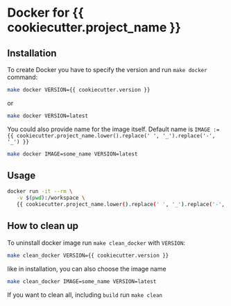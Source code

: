 # Docker for {{ cookiecutter.project_name }}

## Installation

To create Docker you have to specify the version and run `make docker` command:

```bash
make docker VERSION={{ cookiecutter.version }}
```

or

```bash
make docker VERSION=latest
```

You could also provide name for the image itself.
Default name is `IMAGE := {{ cookiecutter.project_name.lower().replace(' ', '_').replace('-', '_') }}`

```bash
make docker IMAGE=some_name VERSION=latest
```

## Usage

```bash
docker run -it --rm \
   -v $(pwd):/workspace \
   {{ cookiecutter.project_name.lower().replace(' ', '_').replace('-', '_') }} bash
```

## How to clean up

To uninstall docker image run `make clean_docker` with `VERSION`:

```bash
make clean_docker VERSION={{ cookiecutter.version }}
```

like in installation, you can also choose the image name

```bash
make clean_docker IMAGE=some_name VERSION=latest
```

If you want to clean all, including `build` run `make clean`

